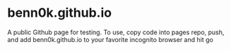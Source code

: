 # benn0k.github.io
A public Github page for testing. To use, copy code into pages repo, push, and add benn0k.github.io to your favorite incognito browser and hit go 

